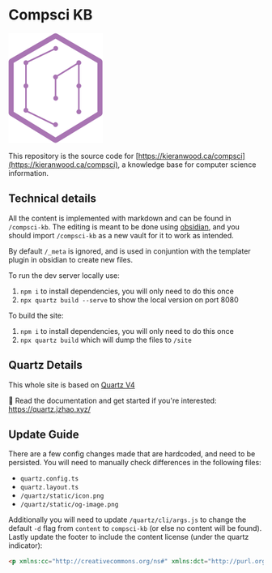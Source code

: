 # Compsci KB

![](./quartz/static/icon.png)

This repository is the source code for [https://kieranwood.ca/compsci](https://kieranwood.ca/compsci), a knowledge base for computer science information.

## Technical details

All the content is implemented with markdown and can be found in `/compsci-kb`. The editing is meant to be done using [obsidian](https://obsidian.md/), and you should import `/compsci-kb` as a new vault for it to work as intended.

By default `/_meta` is ignored, and is used in conjuntion with the templater plugin in obsidian to create new files.

To run the dev server locally use:

1. `npm i` to install dependencies, you will only need to do this once
2. `npx quartz build --serve` to show the local version on port 8080

To build the site:

1. `npm i` to install dependencies, you will only need to do this once
2. `npx quartz build` which will dump the files to `/site`


## Quartz Details

This whole site is based on [Quartz V4](https://github.com/jackyzha0/quartz)

🔗 Read the documentation and get started if you're interested: https://quartz.jzhao.xyz/

## Update Guide

There are a few config changes made that are hardcoded, and need to be persisted. You will need to manually check differences in the following files:

- `quartz.config.ts`
- `quartz.layout.ts`
- `/quartz/static/icon.png`
- `/quartz/static/og-image.png`

Additionally you will need to update `/quartz/cli/args.js` to change the default `-d` flag from `content` to `compsci-kb` (or else no content will be found). Lastly update the footer to include the content license (under the quartz indicator):

```html
<p xmlns:cc="http://creativecommons.org/ns#" xmlns:dct="http://purl.org/dc/terms/"><a property="dct:title" rel="cc:attributionURL" href="https://kieranwood.ca/compsci/">The Compsci KB</a> by <a rel="cc:attributionURL dct:creator" property="cc:attributionName" href="https://kieranwood.ca">Kieran Wood</a> is licensed under <a href="https://creativecommons.org/licenses/by-sa/4.0/?ref=chooser-v1" target="_blank" rel="license noopener noreferrer" style="display:inline-block;">CC BY-SA 4.0<img style="height:22px!important;margin-left:3px;vertical-align:middle;" src="https://mirrors.creativecommons.org/presskit/icons/cc.svg?ref=chooser-v1" alt=""/><img style="height:22px!important;margin-left:3px;vertical-align:middle;" src="https://mirrors.creativecommons.org/presskit/icons/by.svg?ref=chooser-v1" alt=""/><img style="height:22px!important;margin-left:3px;vertical-align:middle;" src="https://mirrors.creativecommons.org/presskit/icons/sa.svg?ref=chooser-v1" alt=""/></a></p>
```
